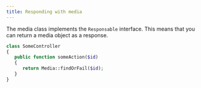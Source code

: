 ```yaml
---
title: Responding with media
---
```


The media class implements the `Responsable` interface. This means that you can return a media object as a response.

```php
class SomeController
{
   public function someAction($id)
   {
      return Media::findOrFail($id);
   }
}
```
